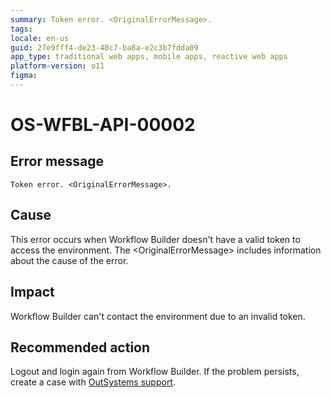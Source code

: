 ```yaml
---
summary: Token error. <OriginalErrorMessage>.
tags:
locale: en-us
guid: 27e9fff4-de23-40c7-ba8a-e2c3b7fdda09
app_type: traditional web apps, mobile apps, reactive web apps
platform-version: o11
figma:
---
```


# OS-WFBL-API-00002

## Error message

`Token error. <OriginalErrorMessage>.`

## Cause

This error occurs when Workflow Builder doesn't have a valid token to access the environment.
The &lt;OriginalErrorMessage&gt; includes information about the cause of the error.

## Impact

Workflow Builder can't contact the environment due to an invalid token.

## Recommended action

Logout and login again from Workflow Builder. If the problem persists, create a case with [OutSystems support](https://success.outsystems.com/Support).
